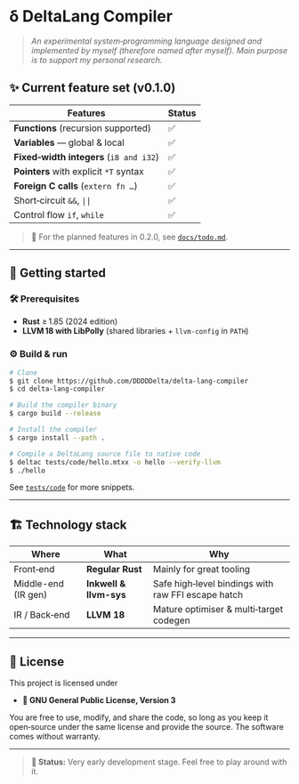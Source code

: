 # δ DeltaLang Compiler

> *An experimental system‑programming language designed and implemented by myself (therefore named after myself). Main purpose is to support my personal research.*


## ✨ Current feature set (v0.1.0)

| Features                                      | Status |
| --------------------------------------------- | ------ |
| **Functions** (recursion supported)           | ✅      |
| **Variables** — global & local                | ✅      |
| **Fixed‑width integers** (`i8 and i32`)       | ✅      |
| **Pointers** with explicit `*T` syntax        | ✅      |
| **Foreign C calls** (`extern fn …`)           | ✅      |
| Short‑circuit `&&`, `\|\|`                    | ✅      |
| Control flow `if`, `while`                    | ✅      |

> 🌟 For the planned features in 0.2.0, see [`docs/todo.md`](./docs/todo.md).

---

## 🚀 Getting started

### 🛠️ Prerequisites

* **Rust** ≥ 1.85 (2024 edition)
* **LLVM 18 with LibPolly** (shared libraries + `llvm-config` in `PATH`)

### ⚙️ Build & run

```bash
# Clone
$ git clone https://github.com/DDDDDelta/delta-lang-compiler
$ cd delta-lang-compiler

# Build the compiler binary
$ cargo build --release

# Install the compiler
$ cargo install --path .

# Compile a DeltaLang source file to native code
$ deltac tests/code/hello.mtxx -o hello --verify-llvm
$ ./hello
```

See [`tests/code`](./tests/code) for more snippets.

---

## 🏗️ Technology stack

| Where         | What                | Why                                     |
| ------------- | ------------------- | --------------------------------------- |
| Front‑end     | **Regular Rust**    | Mainly for great tooling    |
| Middle-end (IR gen) | **Inkwell & llvm-sys** | Safe high‑level bindings with raw FFI escape hatch |
| IR / Back‑end | **LLVM 18** | Mature optimiser & multi‑target codegen |

---

## 📄 License

This project is licensed under

* **📜 GNU General Public License, Version 3**

You are free to use, modify, and share the code, so long as you keep it open‑source under the same license and provide the source.
The software comes without warranty.

---

> **🚧 Status:**  Very early development stage. Feel free to play around with it.
